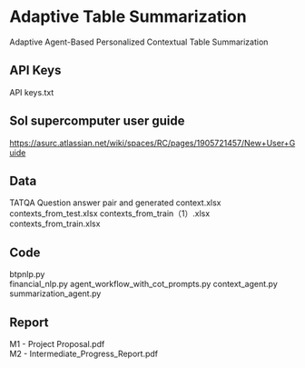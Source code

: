 # Adaptive Table Summarization
Adaptive Agent-Based Personalized Contextual Table Summarization

## API Keys
API keys.txt

## Sol supercomputer user guide
https://asurc.atlassian.net/wiki/spaces/RC/pages/1905721457/New+User+Guide

## Data
TATQA Question answer pair and generated context.xlsx
contexts_from_test.xIsx
contexts_from_train（1）.xlsx
contexts_from_train.xlsx

## Code
btpnlp.py  
financial_nlp.py
agent_workflow_with_cot_prompts.py
context_agent.py
summarization_agent.py

## Report
M1 - Project Proposal.pdf  
M2 - Intermediate_Progress_Report.pdf
